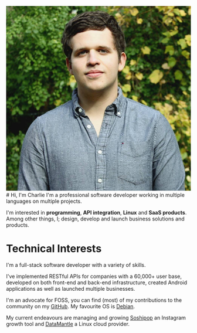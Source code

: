 <img class="profile-picture hoverZoomLink" src="img/me.jpg">
# Hi, I'm Charlie
I'm a professional software developer working in multiple languages on multiple projects. 

I'm interested in __programming__, __API integration__, __Linux__ and __SaaS products__. Among other things, I; design, develop and launch business solutions and products.

# Technical Interests

I'm a full-stack software developer with a variety of skills. 

I've implemented RESTful APIs for companies with a 60,000+ user base, developed on both front-end and back-end infrastructure, created Android applications as well as launched multiple businesses. 

I'm an advocate for FOSS, you can find (most) of my contributions to the community on my [GitHub](https://github.com/cdrage). My favourite OS is [Debian](https://debian.org).

My current endeavours are managing and growing [Soshipop](https://soshipop.com) an Instagram growth tool and [DataMantle](https://datamantle.com) a Linux cloud provider.
